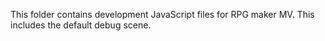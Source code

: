 This folder contains development JavaScript files for RPG maker MV. This includes the default debug scene.
